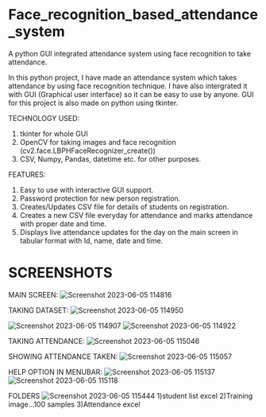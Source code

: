 # Face_recognition_based_attendance_system
A python GUI integrated attendance system using face recognition to take attendance.

In this python project, I have made an attendance system which takes attendance by using face recognition technique. I have also intergrated it with GUI (Graphical user interface) so it can be easy to use by anyone. GUI for this project is also made on python using tkinter.

TECHNOLOGY USED:
1) tkinter for whole GUI
2) OpenCV for taking images and face recognition (cv2.face.LBPHFaceRecognizer_create())
3) CSV, Numpy, Pandas, datetime etc. for other purposes.

FEATURES:
1) Easy to use with interactive GUI support.
2) Password protection for new person registration.
3) Creates/Updates CSV file for details of students on registration.
4) Creates a new CSV file everyday for attendance and marks attendance with proper date and time.
5) Displays live attendance updates for the day on the main screen in tabular format with Id, name, date and time.



# SCREENSHOTS
MAIN SCREEN:
![Screenshot 2023-06-05 114816](https://github.com/vaibhav13002/Face_recog_based_Attendance_System/assets/134428799/140f64cf-e0b5-4270-9dbe-56b4f0466128)

TAKING DATASET:
![Screenshot 2023-06-05 114950](https://github.com/vaibhav13002/Face_recog_based_Attendance_System/assets/134428799/01d320ae-5f12-49e5-bb45-560449d6f5a6)

![Screenshot 2023-06-05 114907](https://github.com/vaibhav13002/Face_recog_based_Attendance_System/assets/134428799/3d7894d4-ba5d-43d1-9ab0-c546239410ed)
![Screenshot 2023-06-05 114922](https://github.com/vaibhav13002/Face_recog_based_Attendance_System/assets/134428799/002b3c0d-8349-4a4d-9ccc-3e7707c2285e)

TAKING ATTENDANCE:
![Screenshot 2023-06-05 115046](https://github.com/vaibhav13002/Face_recog_based_Attendance_System/assets/134428799/12e0b370-aab5-4612-9e70-4218593cd985)

SHOWING ATTENDANCE TAKEN:
![Screenshot 2023-06-05 115057](https://github.com/vaibhav13002/Face_recog_based_Attendance_System/assets/134428799/b6106e52-d946-443d-bff5-2ced014f0031)

HELP OPTION IN MENUBAR:
![Screenshot 2023-06-05 115137](https://github.com/vaibhav13002/Face_recog_based_Attendance_System/assets/134428799/bc0eaad5-e6aa-4798-b589-84599ec7b235)
![Screenshot 2023-06-05 115118](https://github.com/vaibhav13002/Face_recog_based_Attendance_System/assets/134428799/d3cc44f9-3276-4224-8682-ae8ec49dc1c3)

FOLDERS
![Screenshot 2023-06-05 115444](https://github.com/vaibhav13002/Face_recog_based_Attendance_System/assets/134428799/38918462-489d-4a8c-bc4f-c8b398fac473)
1)student list excel   2)Training image...100 samples   3)Attendance excel



